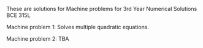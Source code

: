 These are solutions for Machine problems for 3rd Year Numerical Solutions BCE 315L 

Machine problem 1: Solves multiple quadratic equations.

Machine problem 2: TBA
